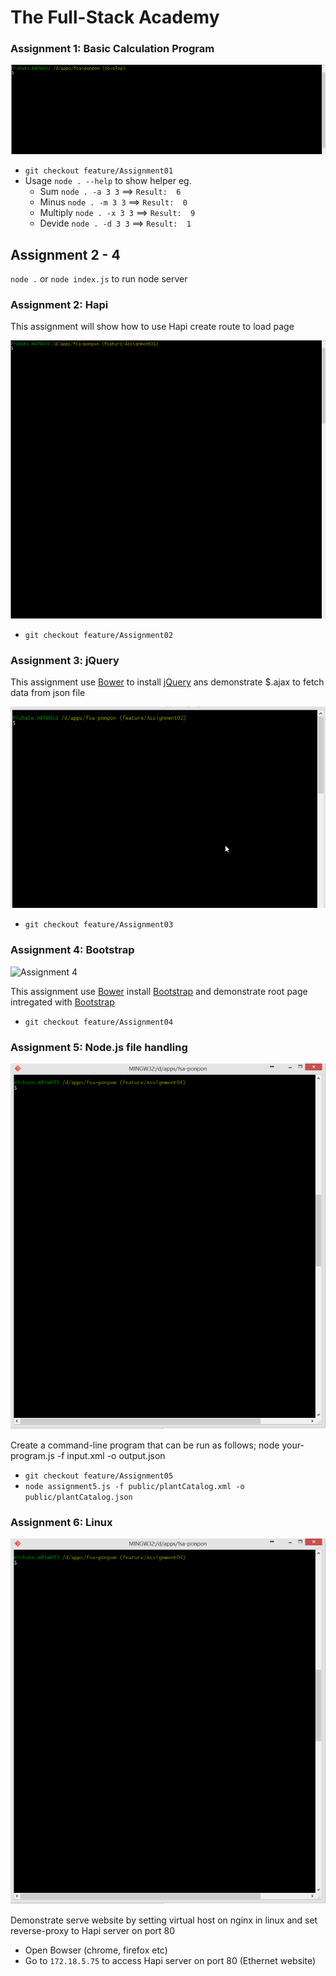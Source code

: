 The Full-Stack Academy
=========

### Assignment 1: Basic Calculation Program

![Assignment 1](https://raw.githubusercontent.com/taskpond/fsa-ponpon/develop/public/assignment-1.gif)

- `git checkout feature/Assignment01`
- Usage `node . --help` to show helper eg.
	- Sum `node . -a 3 3` ==> `Result:  6`
	- Minus `node . -m 3 3` ==> `Result:  0`
	- Multiply `node . -x 3 3` ==> `Result:  9`
	- Devide `node . -d 3 3` ==> `Result:  1`


## Assignment 2 - 4
`node .` or `node index.js` to run node server

### Assignment 2: Hapi

This assignment will show how to use Hapi create route to load page

![Assignment 2](https://raw.githubusercontent.com/taskpond/fsa-ponpon/develop/public/assignment-2.gif)

- `git checkout feature/Assignment02`

### Assignment 3: jQuery

This assignment use [Bower](http://bower.io/) to install [jQuery](http://jquery.com/) ans demonstrate $.ajax to fetch data from json file

![Assignment 3](https://raw.githubusercontent.com/taskpond/fsa-ponpon/develop/public/assignment-3.gif)

- `git checkout feature/Assignment03`

### Assignment 4: Bootstrap

![Assignment 4](https://raw.githubusercontent.com/taskpond/fsa-ponpon/develop/public/assignment-4.gif)

This assignment use [Bower](http://bower.io/) install [Bootstrap](http://getbootstrap.com/) and demonstrate root page intregated with [Bootstrap](http://getbootstrap.com/)

- `git checkout feature/Assignment04`

### Assignment 5: Node.js file handling

![Assignment 5](https://raw.githubusercontent.com/taskpond/fsa-ponpon/develop/public/assignment-5.gif)

Create a command-line program that can be run as follows;
node your-program.js -f input.xml -o output.json

- `git checkout feature/Assignment05`
- `node assignment5.js -f public/plantCatalog.xml -o public/plantCatalog.json`

### Assignment 6: Linux

![Assignment 5](https://raw.githubusercontent.com/taskpond/fsa-ponpon/develop/public/assignment-5.gif)

Demonstrate serve website by setting virtual host on nginx in linux and set reverse-proxy to Hapi server on port 80

- Open Bowser (chrome, firefox etc)
- Go to `172.18.5.75` to access Hapi server on port 80 (Ethernet website)